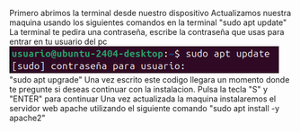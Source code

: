 Primero abrimos la terminal desde nuestro dispositivo
Actualizamos nuestra maquina usando los siguientes comandos en la terminal
"sudo apt update" La terminal te pedira una contraseña, escribe la contraseña que usas para entrar en tu usuario del pc
<img src="Imatge enganxada.png" alt="Contraseña primer comando">
"sudo apt upgrade" Una vez escrito este codigo llegara un momento donde te pregunte si deseas continuar con la instalacion. Pulsa la tecla "S" y "ENTER" para continuar
Una vez actualizada la maquina instalaremos el servidor web apache utilizando el siguiente comando 
"sudo apt install -y apache2"
